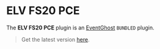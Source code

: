 # ELV FS20 PCE

The **ELV FS20 PCE** plugin is an [EventGhost](https://github.com/EventGhost/EventGhost) `BUNDLED` plugin.

> Get the latest version [here](https://github.com/EventGhost/EventGhost/tree/master/plugins/FS20PCE).